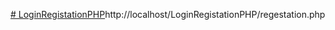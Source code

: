 [# LoginRegistationPHP](http://localhost/LoginRegistationPHP/regestation.php)http://localhost/LoginRegistationPHP/regestation.php
